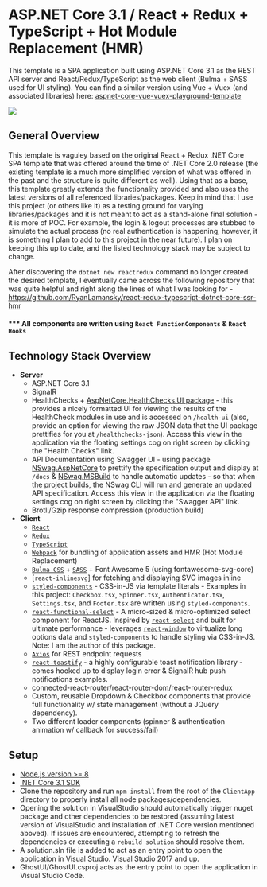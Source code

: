 # ASP.NET Core 3.1 / React + Redux + TypeScript + Hot Module Replacement (HMR)
This template is a SPA application built using ASP.NET Core 3.1 as the REST API server and React/Redux/TypeScript as the web client (Bulma + SASS used for UI styling). You can find a similar version using Vue + Vuex (and associated libraries) here: [aspnet-core-vue-vuex-playground-template](https://github.com/based-ghost/aspnet-core-vue-vuex-playground-template)


![](https://j.gifs.com/YWxR99.gif)


## General Overview
This template is vaguley based on the original React + Redux .NET Core SPA template that was offered around the time of .NET Core 2.0 release (the existing template is a much more simplified version of what was offered in the past and the structure is quite different as well). Using that as a base, this template greatly extends the functionality provided and also uses the latest versions of all referenced libraries/packages. Keep in mind that I use this project (or others like it) as a testing ground for varying libraries/packages and it is not meant to act as a stand-alone final solution - it is more of POC. For example, the login & logout processes are stubbed to simulate the actual process (no real authentication is happening, however, it is something I plan to add to this project in the near future). I plan on keeping this up to date, and the listed technology stack may be subject to change.

After discovering the ```dotnet new reactredux``` command no longer created the desired template, I eventually came across the following repository that was quite helpful and right along the lines of what I was looking for - https://github.com/RyanLamansky/react-redux-typescript-dotnet-core-ssr-hmr

#### *** All components are written using `React FunctionComponents` & `React Hooks`

## Technology Stack Overview
- **Server**
  - ASP.NET Core 3.1
  - SignalR
  - HealthChecks + [AspNetCore.HealthChecks.UI package](https://github.com/xabaril/AspNetCore.Diagnostics.HealthChecks) - this provides  a nicely formatted UI for viewing the results of the HealthCheck modules in use and is accessed on ```/health-ui``` (also, provide an option for viewing the raw JSON data that the UI package prettifies for you at ```/healthchecks-json```). Access this view in the application via the floating settings cog on right screen by clicking the "Health Checks" link.
  - API Documentation using Swagger UI - using package [NSwag.AspNetCore](http://NSwag.org) to prettify the specification output and display at ```/docs``` & [NSwag.MSBuild](http://NSwag.org) to handle automatic updates - so that when the project builds, the NSwag CLI will run and generate an updated API specification. Access this view in the application via the floating settings cog on right screen by clicking the "Swagger API" link.
  - Brotli/Gzip response compression (production build)
- **Client**
  - [`React`](https://reactjs.org/)
  - [`Redux`](https://redux.js.org/)
  - [`TypeScript`](https://www.typescriptlang.org/)
  - [`Webpack`](https://github.com/webpack/webpack) for bundling of application assets and HMR (Hot Module Replacement)
  - [`Bulma CSS`](https://bulma.io/) + [`SASS`](https://github.com/sass/sass) + Font Awesome 5 (using fontawesome-svg-core)
  - [`react-inlinesvg`] for fetching and displaying SVG images inline
  - [`styled-components`](https://www.styled-components.com/) - CSS-in-JS via template literals - Examples in this project:   `Checkbox.tsx`, `Spinner.tsx`, `Authenticator.tsx`, `Settings.tsx`, and `Footer.tsx` are written using `styled-components`.
  - [`react-functional-select`](https://github.com/based-ghost/react-functional-select) - A micro-sized & micro-optimized select component for ReactJS. Inspired by [`react-select`](https://github.com/JedWatson/react-select) and built for ultimate performance - leverages [`react-window`](https://github.com/bvaughn/react-window) to virtualize long options data and `styled-components` to handle styling via CSS-in-JS. Note: I am the author of this package.
  - [`Axios`](https://github.com/axios/axios) for REST endpoint requests
  - [`react-toastify`](https://github.com/fkhadra/react-toastify) - a highly configurable toast notification library - comes hooked up to display login error & SignalR hub push notifications examples.
  - connected-react-router/react-router-dom/react-router-redux
  - Custom, reusable Dropdown & Checkbox components that provide full functionality w/ state management (without a JQuery dependency).
  - Two different loader components (spinner & authentication animation w/ callback for success/fail)
  
## Setup
  - [Node.js version >= 8](https://nodejs.org/en/download/)
  - [.NET Core 3.1 SDK](https://dotnet.microsoft.com/download/dotnet-core/3.1)
  - Clone the repository and run ```npm install``` from the root of the ```ClientApp``` directory to properly install all node packages/dependencies.
  - Opening the solution in VisualStudio should automatically trigger nuget package and other dependencies to be restored (assuming latest version of VisualStudio and installation of .NET Core version mentioned aboved). If issues are encountered, attempting to refresh the dependencies or executing a ```rebuild solution``` should resolve them.
  - A solution.sln file is added to act as an entry point to open the application in Visual Studio. Visual Studio 2017 and up.
  - GhostUI/GhostUI.csproj acts as the entry point to open the application in Visual Studio Code.
